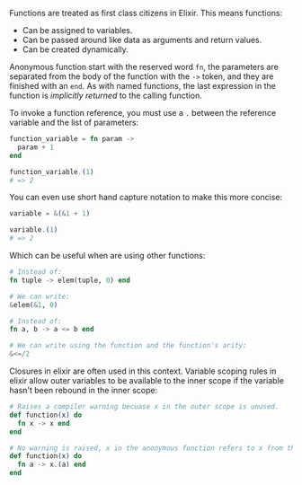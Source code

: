 Functions are treated as first class citizens in Elixir. This means functions:

- Can be assigned to variables.
- Can be passed around like data as arguments and return values.
- Can be created dynamically.


Anonymous function start with the reserved word `fn`, the parameters are separated from the body of the function with the `->` token, and they are finished with an `end`. As with named functions, the last expression in the function is _implicitly returned_ to the calling function.

To invoke a function reference, you must use a `.` between the reference variable and the list of parameters:

```elixir
function_variable = fn param ->
  param + 1
end

function_variable.(1)
# => 2
```

You can even use short hand capture notation to make this more concise:

```elixir
variable = &(&1 + 1)

variable.(1)
# => 2
```

Which can be useful when are using other functions:

```elixir
# Instead of:
fn tuple -> elem(tuple, 0) end

# We can write:
&elem(&1, 0)
```

```elixir
# Instead of:
fn a, b -> a <= b end

# We can write using the function and the function's arity:
&<=/2
```

Closures in elixir are often used in this context. Variable scoping rules in elixir allow outer variables to be available to the inner scope if the variable hasn't been rebound in the inner scope:

```elixir
# Raises a compiler warning becuase x in the outer scope is unused.
def function(x) do
  fn x -> x end
end

# No warning is raised, x in the anonymous function refers to x from the outer scope.
def function(x) do
  fn a -> x.(a) end
end
```
